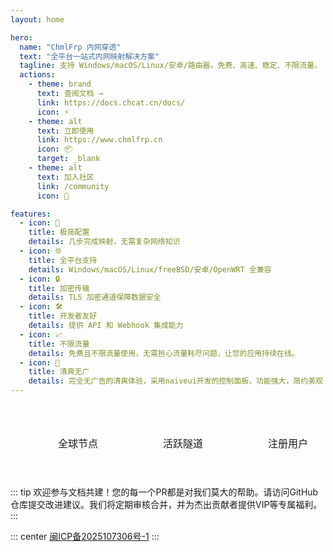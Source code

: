 ```yaml
---
layout: home

hero:
  name: "ChmlFrp 内网穿透"
  text: "全平台一站式内网映射解决方案"
  tagline: 支持 Windows/macOS/Linux/安卓/路由器，免费、高速、稳定、不限流量。
  actions:
    - theme: brand
      text: 查阅文档 →
      link: https://docs.chcat.cn/docs/
      icon: ⚡️
    - theme: alt
      text: 立即使用
      link: https://www.chmlfrp.cn
      icon: 📦
      target: _blank
    - theme: alt
      text: 加入社区
      link: /community
      icon: 💬

features:
  - icon: 🚀
    title: 极简配置
    details: 几步完成映射，无需复杂网络知识
  - icon: 🌐
    title: 全平台支持
    details: Windows/macOS/Linux/freeBSD/安卓/OpenWRT 全兼容
  - icon: 🔒
    title: 加密传输
    details: TLS 加密通道保障数据安全
  - icon: 🛠️
    title: 开发者友好
    details: 提供 API 和 Webhook 集成能力
  - icon: 📈
    title: 不限流量
    details: 免费且不限流量使用，无需担心流量耗尽问题，让您的应用持续在线。
  - icon: 🎨
    title: 清爽无广
    details: 完全无广告的清爽体验，采用naiveui开发的控制面板，功能强大，简约美观
---
```


<script setup>
import { onMounted, ref } from 'vue'

const stats = ref({
  nodes: 0,
  tunnels: 0,
  users: 0
})

const fetchStats = async () => {
  try {
    const res = await fetch('https://cf-v2.uapis.cn/panelinfo')
    const data = await res.json()
    stats.value = {
      nodes: data.data.node_amount || 0,
      tunnels: data.data.tunnel_amount || 0,
      users: data.data.user_amount || 0
    }
  } catch (err) {
    console.error('Failed to fetch stats', err)
    stats.value = { nodes: 30, tunnels: 45000, users: 40000 }
  }
}

onMounted(() => {
  fetchStats()
})
</script>

<style>
.stats-container {
  display: flex;
  justify-content: space-around;
  margin: 2rem auto;
  /* max-width: 800px; */
  width: 100%;
  padding: 1.5rem;
  background: var(--vp-c-bg-soft);
  border-radius: 12px;
  box-shadow: var(--vp-shadow-1);
  transition: background-color 0.5s ease;
}

.stat-item {
  text-align: center;
  padding: 0 1.5rem;
}

.stat-value {
  font-size: 2.5rem;
  font-weight: 700;
  color: var(--vp-c-brand);
  margin-bottom: 0.5rem;
  font-family: 'Dosis', sans-serif;
  transition: color 0.5s ease;
}

.stat-label {
  font-size: 1rem;
  color: var(--vp-c-text-2);
  font-weight: 500;
  transition: color 0.5s ease;
}

@media (max-width: 640px) {
  .stats-container {
    flex-direction: column;
    gap: 1.5rem;
  }
  
  .stat-item {
    padding: 0;
  }
  
  .stat-value {
    font-size: 2rem;
  }
}
</style>

<div class="stats-container">
  <div class="stat-item">
    <div class="stat-value" v-text="stats.nodes"></div>
    <div class="stat-label">全球节点</div>
  </div>
  <div class="stat-item">
    <div class="stat-value" v-text="stats.tunnels"></div>
    <div class="stat-label">活跃隧道</div>
  </div>
  <div class="stat-item">
    <div class="stat-value" v-text="stats.users"></div>
    <div class="stat-label">注册用户</div>
  </div>
</div>

::: tip
欢迎参与文档共建！您的每一个PR都是对我们莫大的帮助。请访问GitHub仓库提交改进建议。我们将定期审核合并，并为杰出贡献者提供VIP等专属福利。
:::

::: center
<a href="https://beian.miit.gov.cn/" target="_blank">闽ICP备2025107306号-1</a>
:::
